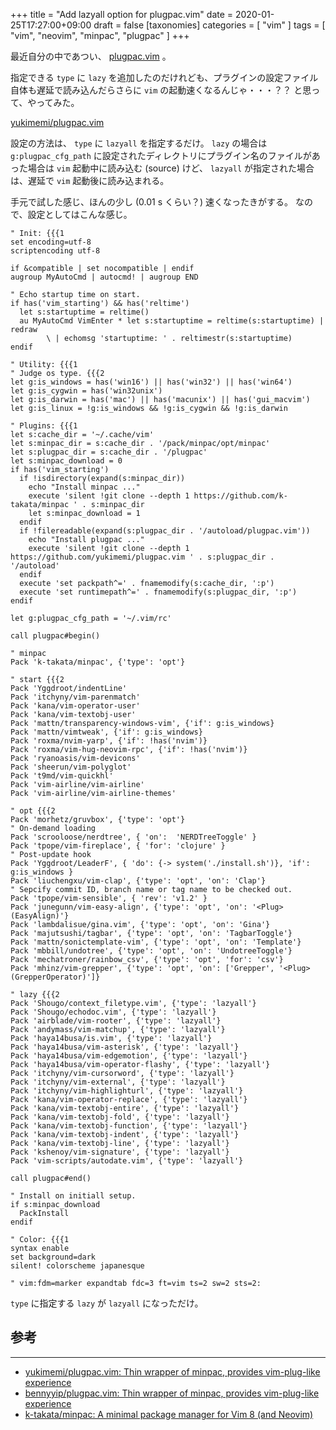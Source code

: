+++
title = "Add lazyall option for plugpac.vim"
date = 2020-01-25T17:27:00+09:00
draft = false
[taxonomies]
categories = [ "vim" ]
tags = [ "vim", "neovim", "minpac", "plugpac" ]
+++

最近自分の中であつい、 [plugpac.vim](https://github.com/yukimemi/plugpac.vim) 。

指定できる `type` に `lazy` を追加したのだけれども、プラグインの設定ファイル自体も遅延で読み込んだらさらに `vim` の起動速くなるんじゃ・・・？？
と思って、やってみた。

[yukimemi/plugpac.vim](https://github.com/yukimemi/plugpac.vim)

<!-- more -->

設定の方法は、 `type` に `lazyall` を指定するだけ。
`lazy` の場合は `g:plugpac_cfg_path` に設定されたディレクトリにプラグイン名のファイルがあった場合は `vim` 起動中に読み込む (source) けど、 `lazyall` が指定された場合は、遅延で `vim` 起動後に読み込まれる。

手元で試した感じ、ほんの少し (0.01 s くらい？) 速くなったきがする。
なので、設定としてはこんな感じ。

```vim
" Init: {{{1
set encoding=utf-8
scriptencoding utf-8

if &compatible | set nocompatible | endif
augroup MyAutoCmd | autocmd! | augroup END

" Echo startup time on start.
if has('vim_starting') && has('reltime')
  let s:startuptime = reltime()
  au MyAutoCmd VimEnter * let s:startuptime = reltime(s:startuptime) | redraw
        \ | echomsg 'startuptime: ' . reltimestr(s:startuptime)
endif

" Utility: {{{1
" Judge os type. {{{2
let g:is_windows = has('win16') || has('win32') || has('win64')
let g:is_cygwin = has('win32unix')
let g:is_darwin = has('mac') || has('macunix') || has('gui_macvim')
let g:is_linux = !g:is_windows && !g:is_cygwin && !g:is_darwin

" Plugins: {{{1
let s:cache_dir = '~/.cache/vim'
let s:minpac_dir = s:cache_dir . '/pack/minpac/opt/minpac'
let s:plugpac_dir = s:cache_dir . '/plugpac'
let s:minpac_download = 0
if has('vim_starting')
  if !isdirectory(expand(s:minpac_dir))
    echo "Install minpac ..."
    execute 'silent !git clone --depth 1 https://github.com/k-takata/minpac ' . s:minpac_dir
    let s:minpac_download = 1
  endif
  if !filereadable(expand(s:plugpac_dir . '/autoload/plugpac.vim'))
    echo "Install plugpac ..."
    execute 'silent !git clone --depth 1 https://github.com/yukimemi/plugpac.vim ' . s:plugpac_dir . '/autoload'
  endif
  execute 'set packpath^=' . fnamemodify(s:cache_dir, ':p')
  execute 'set runtimepath^=' . fnamemodify(s:plugpac_dir, ':p')
endif

let g:plugpac_cfg_path = '~/.vim/rc'

call plugpac#begin()

" minpac
Pack 'k-takata/minpac', {'type': 'opt'}

" start {{{2
Pack 'Yggdroot/indentLine'
Pack 'itchyny/vim-parenmatch'
Pack 'kana/vim-operator-user'
Pack 'kana/vim-textobj-user'
Pack 'mattn/transparency-windows-vim', {'if': g:is_windows}
Pack 'mattn/vimtweak', {'if': g:is_windows}
Pack 'roxma/nvim-yarp', {'if': !has('nvim')}
Pack 'roxma/vim-hug-neovim-rpc', {'if': !has('nvim')}
Pack 'ryanoasis/vim-devicons'
Pack 'sheerun/vim-polyglot'
Pack 't9md/vim-quickhl'
Pack 'vim-airline/vim-airline'
Pack 'vim-airline/vim-airline-themes'

" opt {{{2
Pack 'morhetz/gruvbox', {'type': 'opt'}
" On-demand loading
Pack 'scrooloose/nerdtree', { 'on':  'NERDTreeToggle' }
Pack 'tpope/vim-fireplace', { 'for': 'clojure' }
" Post-update hook
Pack 'Yggdroot/LeaderF', { 'do': {-> system('./install.sh')}, 'if': g:is_windows }
Pack 'liuchengxu/vim-clap', {'type': 'opt', 'on': 'Clap'}
" Sepcify commit ID, branch name or tag name to be checked out.
Pack 'tpope/vim-sensible', { 'rev': 'v1.2' }
Pack 'junegunn/vim-easy-align', {'type': 'opt', 'on': '<Plug>(EasyAlign)'}
Pack 'lambdalisue/gina.vim', {'type': 'opt', 'on': 'Gina'}
Pack 'majutsushi/tagbar', {'type': 'opt', 'on': 'TagbarToggle'}
Pack 'mattn/sonictemplate-vim', {'type': 'opt', 'on': 'Template'}
Pack 'mbbill/undotree', {'type': 'opt', 'on': 'UndotreeToggle'}
Pack 'mechatroner/rainbow_csv', {'type': 'opt', 'for': 'csv'}
Pack 'mhinz/vim-grepper', {'type': 'opt', 'on': ['Grepper', '<Plug>(GrepperOperator)']}

" lazy {{{2
Pack 'Shougo/context_filetype.vim', {'type': 'lazyall'}
Pack 'Shougo/echodoc.vim', {'type': 'lazyall'}
Pack 'airblade/vim-rooter', {'type': 'lazyall'}
Pack 'andymass/vim-matchup', {'type': 'lazyall'}
Pack 'haya14busa/is.vim', {'type': 'lazyall'}
Pack 'haya14busa/vim-asterisk', {'type': 'lazyall'}
Pack 'haya14busa/vim-edgemotion', {'type': 'lazyall'}
Pack 'haya14busa/vim-operator-flashy', {'type': 'lazyall'}
Pack 'itchyny/vim-cursorword', {'type': 'lazyall'}
Pack 'itchyny/vim-external', {'type': 'lazyall'}
Pack 'itchyny/vim-highlighturl', {'type': 'lazyall'}
Pack 'kana/vim-operator-replace', {'type': 'lazyall'}
Pack 'kana/vim-textobj-entire', {'type': 'lazyall'}
Pack 'kana/vim-textobj-fold', {'type': 'lazyall'}
Pack 'kana/vim-textobj-function', {'type': 'lazyall'}
Pack 'kana/vim-textobj-indent', {'type': 'lazyall'}
Pack 'kana/vim-textobj-line', {'type': 'lazyall'}
Pack 'kshenoy/vim-signature', {'type': 'lazyall'}
Pack 'vim-scripts/autodate.vim', {'type': 'lazyall'}

call plugpac#end()

" Install on initiall setup.
if s:minpac_download
  PackInstall
endif

" Color: {{{1
syntax enable
set background=dark
silent! colorscheme japanesque

" vim:fdm=marker expandtab fdc=3 ft=vim ts=2 sw=2 sts=2:
```

`type` に指定する `lazy` が `lazyall` になっただけ。

## 参考
- - -
- [yukimemi/plugpac.vim: Thin wrapper of minpac, provides vim-plug-like experience](https://github.com/yukimemi/plugpac.vim)
- [bennyyip/plugpac.vim: Thin wrapper of minpac, provides vim-plug-like experience](https://github.com/bennyyip/plugpac.vim)
- [k-takata/minpac: A minimal package manager for Vim 8 (and Neovim)](https://github.com/k-takata/minpac)

